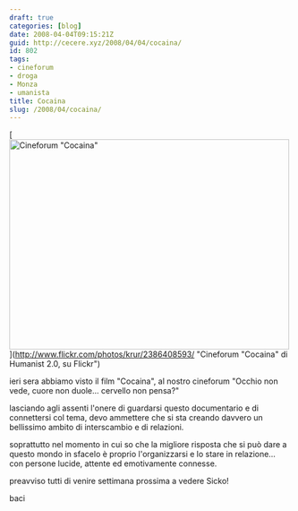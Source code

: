 ```yaml
---
draft: true
categories: [blog]
date: 2008-04-04T09:15:21Z
guid: http://cecere.xyz/2008/04/04/cocaina/
id: 802
tags:
- cineforum
- droga
- Monza
- umanista
title: Cocaina
slug: /2008/04/cocaina/
---
```


[<img src="http://farm4.static.flickr.com/3203/2386408593_c149199cbc.jpg" width="500" height="375" alt="Cineforum &quot;Cocaina&quot;" />](http://www.flickr.com/photos/krur/2386408593/ "Cineforum "Cocaina" di Humanist 2.0, su Flickr")

ieri sera abbiamo visto il film "Cocaina", al nostro cineforum "Occhio non vede, cuore non duole… cervello non pensa?"
  
lasciando agli assenti l'onere di guardarsi questo documentario e di connettersi col tema, devo ammettere che si sta creando davvero un bellissimo ambito di interscambio e di relazioni.

soprattutto nel momento in cui so che la migliore risposta che si può dare a questo mondo in sfacelo è proprio l'organizzarsi e lo stare in relazione… con persone lucide, attente ed emotivamente connesse.

preavviso tutti di venire settimana prossima a vedere Sicko!

baci